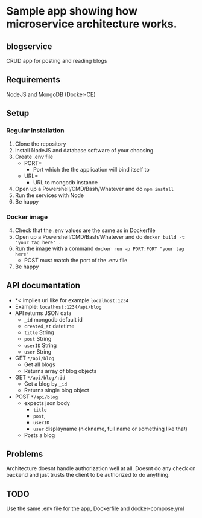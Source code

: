 # Sample app showing how microservice architecture works. 
## blogservice
CRUD app for posting and reading blogs

## Requirements
NodeJS and MongoDB (Docker-CE)

## Setup
### Regular installation
1. Clone the repository 
2. install NodeJS and database software of your choosing.  
3. Create .env file
    * PORT=
        * Port which the the application will bind itself to
    * URL=
        * URL to mongodb instance
4. Open up a Powershell/CMD/Bash/Whatever and do `npm install`
5. Run the services with Node 
6. Be happy 

### Docker image
4. Check that the .env values are the same as in Dockerfile
5. Open up a Powershell/CMD/Bash/Whatever and do `docker build -t "your tag here" .`
6. Run the image with a command `docker run -p PORT:PORT "your tag here"`
   * POST must match the port of the .env file
7. Be happy
## API documentation
* *< implies url like for example `localhost:1234`
* Example: `localhost:1234/api/blog`
* API returns JSON data
    * `_id` mongodb default id 
    * `created_at` datetime
    * `title` String
    * `post` String
    * `userID` String
    * `user` String
* GET `*/api/blog`
    * Get all blogs
    * Returns array of blog objects
* GET `*/api/blog/:id`
    * Get a blog by `_id`
    * Returns single blog object
* POST `*/api/blog` 
    * expects json body 
        * `title`    
        * `post`,
        * `userID`
        * `user` displayname (nickname, full name or something like that)
    * Posts a blog


## Problems
Architecture doesnt handle authorization well at all. 
Doesnt do any check on backend and just trusts the client to be authorized to do anything.

## TODO
Use the same .env file for the app, Dockerfile and docker-compose.yml